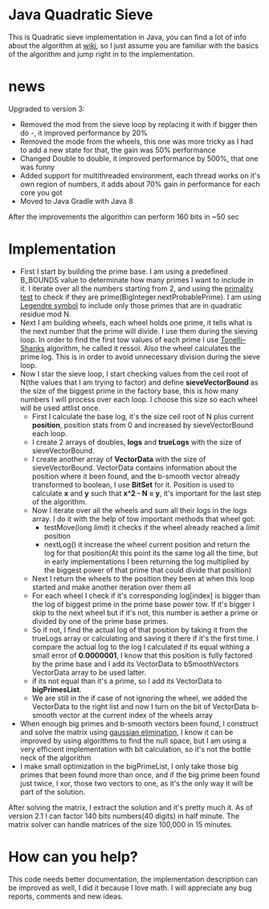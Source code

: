 # Java Quadratic Sieve

This is Quadratic sieve implementation in Java, you can find a lot of info about the algorithm at [wiki](https://en.wikipedia.org/wiki/Quadratic_sieve), so I just assume
you are familiar with the basics of the algorithm and jump right in to the implementation.

# news
Upgraded to version 3:

 - Removed the mod from the sieve loop by replacing it with if bigger then do -, it improved performance by 20%
 - Removed the mode from the wheels, this one was more tricky as I had to add a new state for that, the gain was 50% performance
 - Changed Double to double, it improved performance by 500%, that one was funny
 - Added support for multithreaded environment, each thread works on it's own region of numbers, it adds about 70% gain in performance for each core you got
 - Moved to Java Gradle with Java 8
 
 After the improvements the algorithm can perform 160 bits in ~50 sec 
 
# Implementation 

 - First I start by building the prime base. I am using a predefined B_BOUNDS value to determinate how many primes I want to include in it. I iterate over all the numbers starting from 2, and using the [primality test](https://en.wikipedia.org/wiki/Primality_test) to check if they are prime(BigInteger.nextProbablePrime). I am using [Legendre symbol](https://en.wikipedia.org/wiki/Legendre_symbol) to include only those primes that are in quadratic residue mod N.
 - Next I am building wheels, each wheel holds one prime, it tells what is the next number that the prime will divide. I use them during the sieving loop. In order to find the first tow values of each prime I use [Tonelli–Shanks](https://en.wikipedia.org/wiki/Tonelli%E2%80%93Shanks_algorithm) algorithm, he called it ressol. Also the wheel calculates the prime log. This is in order to avoid unnecessary division during the sieve loop.
 - Now I star the sieve loop, I start checking values from the ceil root of N(the values that I am trying to factor) and define **sieveVectorBound** as the size of the biggest prime in the factory base, this is how many numbers I will process over each loop. I choose this size so each wheel will be used attlist once.
   - First I calculate the base log, it's the size ceil root of N plus current **position**, position stats from 0 and increased by sieveVectorBound each loop.
   - I create 2 arrays of doubles, **logs** and **trueLogs** with the size of sieveVectorBound. 
   - I create another array of **VectorData** with the size of sieveVectorBound. VectorData contains information about the position where it been found, and the b-smooth vector already transformed to boolean, I use **BitSet** for it. Position is used to calculate **x** and **y** such that **x^2 - N = y**, it's important for the last step of the algorithm.
   - Now I iterate over all the wheels and sum all their logs in the logs array. I do it with the help of tow important methods that wheel got:
     - testMove(long *limit*) it checks if the wheel already reached a *limit* position
     - nextLog() it increase the wheel current position and return the log for that position(At this point its the same log all the time, but in early implementations I been returning the log multiplied by the biggest power of that prime that could divide that position)   
   - Next I return the wheels to the position they been at when this loop started and make another iteration over them all
   - For each wheel I check if it's corresponding log[index] is bigger than the log of biggest prime in the prime base power tow. If it's bigger I skip to the next wheel but if it's not, this number is aether a prime or divided by one of the prime base primes.
   - So if not, I find the actual log of that position by taking it from the trueLogs array or calculating and saving it there if it's the first time. I compare the actual log to the log I calculated if its equal withing a small error of **0.0000001**, I know that this position is fully factored by the prime base and I add its VectorData to bSmoothVectors VectorData array to be used latter.
   - if its not equal than it's a prime, so I add its VectorData to **bigPrimesList**.   
   - We are still in the if case of not ignoring the wheel, we added the VectorData to the right list and now I turn on the bit of VectorData b-smooth vector at the current index of the wheels array
 - When enough big primes and b-smooth vectors been found, I construct and solve the matrix using [gaussian elimination](https://en.wikipedia.org/wiki/Gaussian_elimination), I know it can be improved by using algorithms to find the null space, but I am using a very efficient implementation with bit calculation, so it's not the bottle neck of the algorithm
 - I make small optimization in the bigPrimeList, I only take those big primes that been found more than once, and if the big prime been found just twice, I xor, those two vectors to one, as it's the only way it will be part of the solution.
      
 After solving the matrix, I extract the solution and it's pretty much it. As of version 2.1 I can factor 140 bits numbers(40 digits) in half minute. The matrix solver can handle matrices of the size 100,000 in 15 minutes.
 
# How can you help?
 
This code needs better documentation, the implementation description can be improved as well, I did it because I love math.
I will appreciate any bug reports, comments and new ideas.    

